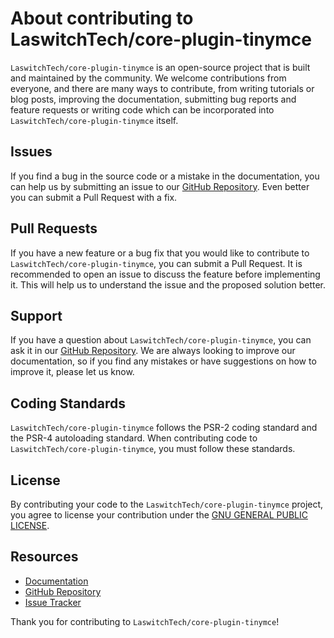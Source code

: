 # About contributing to LaswitchTech/core-plugin-tinymce
`LaswitchTech/core-plugin-tinymce` is an open-source project that is built and maintained by the community. We welcome contributions from everyone, and there are many ways to contribute, from writing tutorials or blog posts, improving the documentation, submitting bug reports and feature requests or writing code which can be incorporated into `LaswitchTech/core-plugin-tinymce` itself.

## Issues
If you find a bug in the source code or a mistake in the documentation, you can help us by submitting an issue to our [GitHub Repository](https://github.com/LaswitchTech/core-plugin-tinymce/issues). Even better you can submit a Pull Request with a fix.

## Pull Requests
If you have a new feature or a bug fix that you would like to contribute to `LaswitchTech/core-plugin-tinymce`, you can submit a Pull Request. It is recommended to open an issue to discuss the feature before implementing it. This will help us to understand the issue and the proposed solution better.

## Support
If you have a question about `LaswitchTech/core-plugin-tinymce`, you can ask it in our [GitHub Repository](https://github.com/LaswitchTech/core-plugin-tinymce/issues). We are always looking to improve our documentation, so if you find any mistakes or have suggestions on how to improve it, please let us know.

## Coding Standards
`LaswitchTech/core-plugin-tinymce` follows the PSR-2 coding standard and the PSR-4 autoloading standard. When contributing code to `LaswitchTech/core-plugin-tinymce`, you must follow these standards.

## License
By contributing your code to the `LaswitchTech/core-plugin-tinymce` project, you agree to license your contribution under the [GNU GENERAL PUBLIC LICENSE](https://www.gnu.org/licenses/gpl-3.0.en.html).

## Resources
- [Documentation](https://laswitchtech.com/en/projects/core/extensions/plugins/tinymce)
- [GitHub Repository](https://github.com/LaswitchTech/core-plugin-tinymce)
- [Issue Tracker](https://github.com/LaswitchTech/core-plugin-tinymce/issues)

Thank you for contributing to `LaswitchTech/core-plugin-tinymce`!
